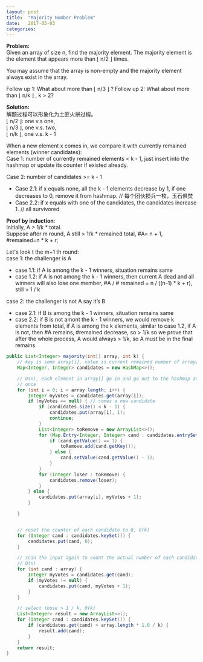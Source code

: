 ```yaml
---
layout: post
title:  "Majority Number Problem"
date:   2017-05-03 
categories:   
---
```

**Problem:**  
Given an array of size n, find the majority element. The majority element is the element that appears more than ⌊ n/2 ⌋ times.

You may assume that the array is non-empty and the majority element always exist in the array.

Follow up 1: What about more than  ⌊ n/3 ⌋ ?
Follow up 2: What about more than  ⌊ n/k ⌋ , k > 2?

**Solution:**  
解题过程可以形象化为土匪火拼过程。  
⌊ n/2 ⌋: one v.s one,  
⌊ n/3 ⌋, one v.s. two,  
⌊ n/k ⌋, one v.s. k - 1  

When a new element x comes in, we compare it with currently remained elements (winner candidates):  
Case 1:  number of currently remained elements < k - 1, just insert into the hashmap or update its counter if existed already.  

Case 2: number of candidates >= k - 1  
- Case 2.1: if x equals none, all the k - 1 elements decrease by 1, if one decreases to 0, remove it from hashmap. // 每个团伙损兵一枚，玉石俱焚  
- Case 2.2:  if x equals with one of the candidates, the candidates increase 1. // all survivored

**Proof by induction**:  
Initially, A > 1/k * total.  
Suppose after m round, A still > 1/k * remained total, #A= n + 1, #remained=n * k + r;  

Let's look t the m+1 th round:  
case 1: the challenger is A
- case 1.1: if A is among the k - 1 winners, situation remains same
- case 1.2: if A is not among the k - 1 winners, then current A dead and all winners will also lose one member, #A / # remained = n / ((n-1) * k + r), still > 1 / k

case 2: the challenger is not A say it’s B
- case 2.1: if B is among the k - 1 winners, situation remains same
- case 2.2: if B is not amont the k - 1 winners, we would remove k elements  from total, if A is among the k elements, similar to case 1.2, if A is not, then #A remains, #remained decrease, so > 1/k
so we prove that after the whole process, A would always > 1/k, so A must be in the final remains


```Java
public List<Integer> majority(int[] array, int k) {
	// key is some array[i], value is current remained number of array[i]
	Map<Integer, Integer> candidates = new HashMap<>();

	// O(n), each element in array[] go in and go out to the hashmap at most
	// once
	for (int i = 0; i < array.length; i++) {
		Integer myVotes = candidates.get(array[i]);
		if (myVotes == null) { // comes a new candidate
			if (candidates.size() < k - 1) {
				candidates.put(array[i], 1);
				continue;
			}
			List<Integer> toRemove = new ArrayList<>();
			for (Map.Entry<Integer, Integer> cand : candidates.entrySet()) {
				if (cand.getValue() == 1) {
					toRemove.add(cand.getKey());
				} else {
					cand.setValue(cand.getValue() - 1);
				}
			}
			for (Integer loser : toRemove) {
				candidates.remove(loser);
			}
		} else {
			candidates.put(array[i], myVotes + 1);
		}

	}


	// reset the counter of each candidate to 0, O(k)
	for (Integer cand : candidates.keySet()) {
		candidates.put(cand, 0);
	}

	// scan the input again to count the actual number of each candidate,
	// O(n)
	for (int cand : array) {
		Integer myVotes = candidates.get(cand);
		if (myVotes != null) {
			candidates.put(cand, myVotes + 1);
		}
	}

	// select those > 1 / k, O(k)
	List<Integer> result = new ArrayList<>();
	for (Integer cand : candidates.keySet()) {
		if (candidates.get(cand) > array.length * 1.0 / k) {
			result.add(cand);
		}
	}
	return result;
}
```
